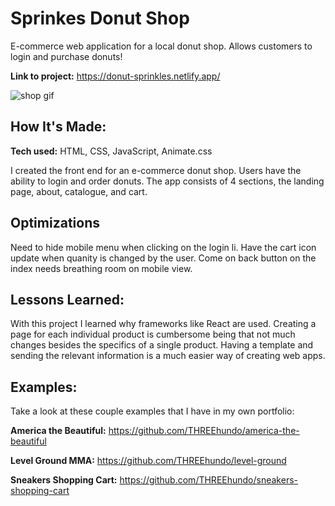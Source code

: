 # Sprinkes Donut Shop
E-commerce web application for a local donut shop. Allows customers to login and purchase donuts!

**Link to project:** https://donut-sprinkles.netlify.app/

![shop gif](https://github.com/THREEhundo/shop/blob/trunk/assets/donuts.gif)

## How It's Made:

**Tech used:** HTML, CSS, JavaScript, Animate.css

I created the front end for an e-commerce donut shop. Users have the ability to login and order donuts. The app consists of 4 sections, the landing page, about, catalogue, and cart. 

## Optimizations

Need to hide mobile menu when clicking on the login li. Have the cart icon update when quanity is changed by the user. Come on back button on the index needs breathing room on mobile view.

## Lessons Learned:

With this project I learned why frameworks like React are used. Creating a page for each individual product is cumbersome being that not much changes besides the specifics of a single product. Having a template and sending the relevant information is a much easier way of creating web apps.

## Examples:
Take a look at these couple examples that I have in my own portfolio:

**America the Beautiful:** https://github.com/THREEhundo/america-the-beautiful

**Level Ground MMA:** https://github.com/THREEhundo/level-ground

**Sneakers Shopping Cart:** https://github.com/THREEhundo/sneakers-shopping-cart


